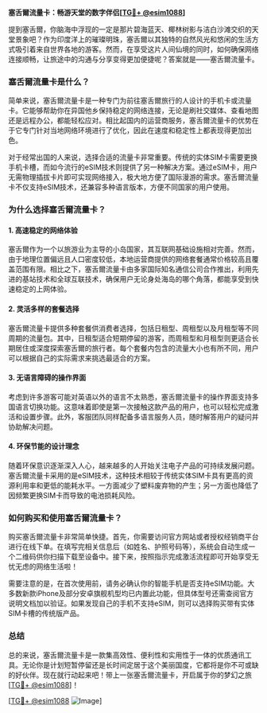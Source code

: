 **塞舌爾流量卡：畅游天堂的数字伴侣[[TG💪+ @esim1088](https://t.me/s/esim1088)]**

提到塞舌爾，你脑海中浮现的一定是那片碧海蓝天、椰林树影与洁白沙滩交织的天堂景象吧？作为印度洋上的璀璨明珠，塞舌爾以其独特的自然风光和悠闲的生活方式吸引着来自世界各地的游客。然而，在享受这片人间仙境的同时，如何确保网络连接顺畅，让旅途中的沟通与分享变得更加便捷呢？答案就是——塞舌爾流量卡。

### 塞舌爾流量卡是什么？

简单来说，塞舌爾流量卡是一种专门为前往塞舌爾旅行的人设计的手机卡或流量卡。它能够帮助你在异国他乡保持稳定的网络连接，无论是刷社交媒体、查看地图还是远程办公，都能轻松应对。相比起国内的运营商服务，塞舌爾流量卡的优势在于它专门针对当地网络环境进行了优化，因此在速度和稳定性上都表现得更加出色。

对于经常出国的人来说，选择合适的流量卡非常重要。传统的实体SIM卡需要更换手机卡槽，而如今流行的eSIM技术则提供了另一种解决方案。通过eSIM卡，用户无需物理插拔卡片即可实现网络接入，极大地方便了国际漫游的需求。塞舌爾流量卡不仅支持eSIM技术，还兼容多种语言版本，方便不同国家的用户使用。

### 为什么选择塞舌爾流量卡？

#### 1. **高速稳定的网络体验**
塞舌爾作为一个以旅游业为主导的小岛国家，其互联网基础设施相对完善。然而，由于地理位置偏远且人口密度较低，本地运营商提供的网络套餐通常价格较高且覆盖范围有限。相比之下，塞舌爾流量卡由多家国际知名通信公司合作推出，利用先进的基站技术和全球互联技术，确保用户无论身处海岛的哪个角落，都能享受到快速稳定的上网体验。

#### 2. **灵活多样的套餐选择**
塞舌爾流量卡提供多种套餐供消费者选择，包括日租型、周租型以及月租型等不同周期的流量包。其中，日租型适合短期停留的游客，而周租型和月租型则更适合长期居住或深度探索塞舌爾的旅行者。每个套餐内包含的流量大小也有所不同，用户可以根据自己的实际需求来挑选最适合的方案。

#### 3. **无语言障碍的操作界面**
考虑到许多游客可能对英语以外的语言不太熟悉，塞舌爾流量卡的操作界面支持多国语言切换功能。这意味着即使是第一次接触这款产品的用户，也可以轻松完成激活和设置步骤。此外，客服团队同样配备多语言服务人员，随时解答用户的疑问并协助解决问题。

#### 4. **环保节能的设计理念**
随着环保意识逐渐深入人心，越来越多的人开始关注电子产品的可持续发展问题。塞舌爾流量卡采用的是eSIM技术，这种技术相较于传统实体SIM卡具有更高的资源利用率和更低的能耗水平。一方面减少了塑料废弃物的产生；另一方面也降低了因频繁更换SIM卡而导致的电池损耗风险。

### 如何购买和使用塞舌爾流量卡？

购买塞舌爾流量卡非常简单快捷。首先，你需要访问官方网站或者授权经销商平台进行在线下单。在填写完相关信息后（如姓名、护照号码等），系统会自动生成一个二维码供你扫描下载至设备中。接下来，按照指示完成激活流程即可开始享受无忧无虑的网络生活啦！

需要注意的是，在首次使用前，请务必确认你的智能手机是否支持eSIM功能。大多数新款iPhone及部分安卓旗舰机型均已内置此功能，但具体型号还需查阅官方说明文档加以验证。如果发现自己的手机不支持eSIM，则可以选择购买带有实体SIM卡槽的传统版产品。

### 总结

总的来说，塞舌爾流量卡是一款集高效性、便利性和实用性于一体的优质通讯工具。无论你是计划短暂停留还是长时间定居于这个美丽国度，它都将是你不可或缺的好伙伴。现在就行动起来吧！带上一张塞舌爾流量卡，开启属于你的梦幻之旅[[TG💪+ @esim1088](https://t.me/s/esim1088)]！

[[TG💪+ @esim1088](https://t.me/s/esim1088) ![Image](https://i.postimg.cc/4NQfJmqS/Snipaste-2025-05-13-00-14-12.png)]